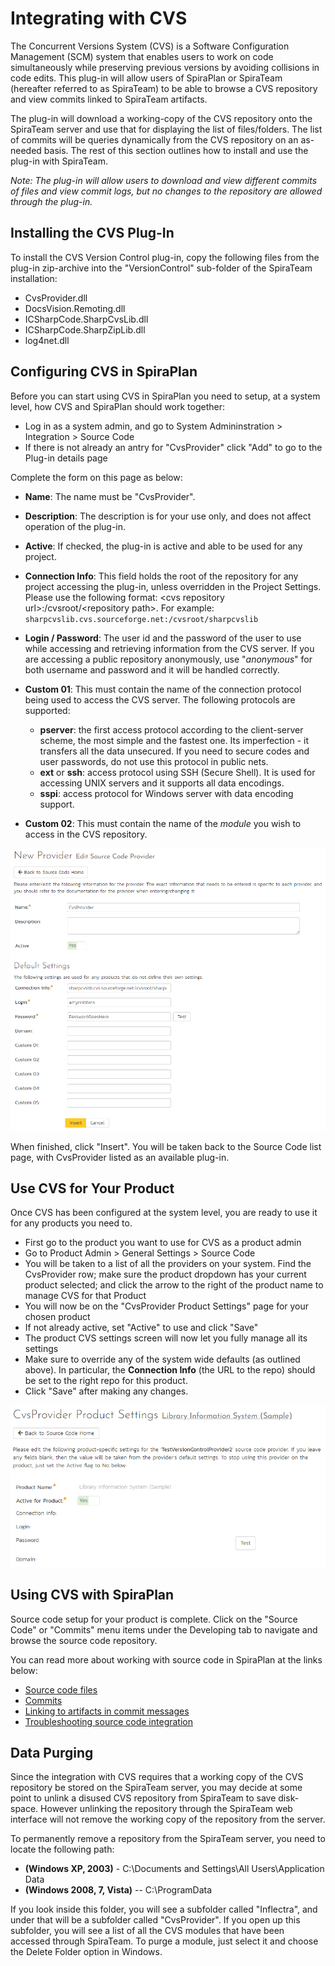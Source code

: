 # Integrating with CVS

The Concurrent Versions System (CVS) is a Software Configuration Management (SCM) system that enables users to work on code simultaneously while preserving previous versions by avoiding collisions in code edits. This plug-in will allow users of SpiraPlan or SpiraTeam (hereafter referred to as SpiraTeam) to be able to browse a CVS repository and view commits linked to SpiraTeam artifacts.

The plug-in will download a working-copy of the CVS repository onto the SpiraTeam server and use that for displaying the list of files/folders. The list of commits will be queries dynamically from the CVS repository on an as-needed basis. The rest of this section outlines how to install and use the plug-in with SpiraTeam.

*Note: The plug-in will allow users to download and view different commits of files and view commit logs, but no changes to the repository are allowed through the plug-in.*

## Installing the CVS Plug-In 

To install the CVS Version Control plug-in, copy the following files from the plug-in zip-archive into the "VersionControl" sub-folder of the SpiraTeam installation:
-   CvsProvider.dll
-   DocsVision.Remoting.dll
-   ICSharpCode.SharpCvsLib.dll
-   ICSharpCode.SharpZipLib.dll
-   log4net.dll

## Configuring CVS in SpiraPlan
Before you can start using CVS in SpiraPlan you need to setup, at a system level, how CVS and SpiraPlan should work together: 

- Log in as a system admin, and go to System Admininstration > Integration > Source Code
- If there is not already an antry for "CvsProvider" click "Add" to go to the Plug-in details page

Complete the form on this page as below:

-   **Name**: The name must be "CvsProvider".
-   **Description**: The description is for your use only, and does not affect operation of the plug-in.
-   **Active**: If checked, the plug-in is active and able to be used for any project.
-   **Connection Info**: This field holds the root of the repository for any project accessing the plug-in, unless overridden in the Project Settings. Please use the following format: <cvs repository url\>:/cvsroot/<repository path\>. For example: `sharpcvslib.cvs.sourceforge.net:/cvsroot/sharpcvslib`
-   **Login / Password**: The user id and the password of the user to use while accessing and retrieving information from the CVS server. If you are accessing a public repository anonymously, use "*anonymous*" for both username and password and it will be handled correctly.
-   **Custom 01**: This must contain the name of the connection protocol being used to access the CVS server. The following protocols are supported:

    -   **pserver**: the first access protocol according to the client-server scheme, the most simple and the fastest one. Its imperfection - it transfers all the data unsecured. If you need to secure codes and user passwords, do not use this protocol in public nets.
    -   **ext** or **ssh**: access protocol using SSH (Secure Shell). It is used for accessing UNIX servers and it supports all data encodings.
    -   **sspi**: access protocol for Windows server with data encoding support.

-   **Custom 02**: This must contain the name of the *module* you wish to access in the CVS repository.

![](img/Integrating_with_CVS_43.png)

When finished, click "Insert". You will be taken back to the Source Code list page, with CvsProvider listed as an available plug-in.

## Use CVS for Your Product
Once CVS has been configured at the system level, you are ready to use it for any products you need to. 

- First go to the product you want to use for CVS as a product admin
- Go to Product Admin > General Settings > Source Code
- You will be taken to a list of all the providers on your system. Find the CvsProvider row; make sure the product dropdown has your current product selected; and click the arrow to the right of the product name to manage CVS for that Product
- You will now be on the "CvsProvider Product Settings" page for your chosen product
- If not already active, set "Active" to use and click "Save"
- The product CVS settings screen will now let you fully manage all its settings
- Make sure to override any of the system wide defaults (as outlined above). In particular, the **Connection Info** (the URL to the repo) should be set to the right repo for this product.
- Click "Save" after making any changes.

![](img/Integrating_with_CVS_44.png)

## Using CVS with SpiraPlan
Source code setup for your product is complete. Click on the "Source Code" or "Commits" menu items under the Developing tab to navigate and browse the source code repository.

You can read more about working with source code in SpiraPlan at the links below:

- [Source code files](../Spira-User-Manual/Source-Code.md/#source-code-file-list)
- [Commits](../Spira-User-Manual/Commits.md/#commit-list)
- [Linking to artifacts in commit messages](../Spira-User-Manual/Commits.md/#linking-to-artifacts-in-commit-messages)
- [Troubleshooting source code integration](../Spira-User-Manual/Source-Code.md/#troubleshooting-source-code-integration)


## Data Purging
Since the integration with CVS requires that a working copy of the CVS repository be stored on the SpiraTeam server, you may decide at some point to unlink a disused CVS repository from SpiraTeam to save disk-space. However unlinking the repository through the SpiraTeam web interface will not remove the working copy of the repository from the server.

To permanently remove a repository from the SpiraTeam server, you need to locate the following path:

-   **(Windows XP, 2003)** - C:\\Documents and Settings\\All Users\\Application Data
-   **(Windows 2008, 7, Vista)** -- C:\\ProgramData

If you look inside this folder, you will see a subfolder called "Inflectra", and under that will be a subfolder called "CvsProvider". If you open up this subfolder, you will see a list of all the CVS modules that have been accessed through SpiraTeam. To purge a module, just select it and choose the Delete Folder option in Windows.